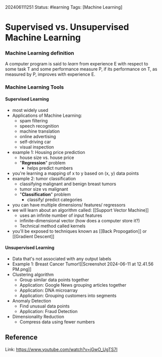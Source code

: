 202406111251
Status: #learning
Tags: [Machine Learning]
# Supervised vs. Unsupervised Machine Learning

### Machine Learning definition
A computer program is said to *learn* from experience E with respect to some task T and some performance measure P, if its performance on T, as measured by P, improves with experience E.
### Machine Learning Tools
#### Supervised Learning
- most widely used
- Applications of Machine Learning:
	- spam filtering
	- speech recognition
	- machine translation
	- online advertising
	- self-driving car
	- visual inspection
- example 1: Housing price prediction
	- house size vs. house price
	- "**Regression**" problem
		- helps predict numbers
- you're learning a mapping of x to y based on (x, y) data points
- example 2: tumor classification
	- classifying malignant and benign breast tumors
	- tumor size vs malignant
	- "**Classification**" problem
		- classify/ predict categories
- you can have multiple dimensions/ features/ regressors
- we will learn about an algorithm called: [[Support Vector Machine]]
	- uses an infinite number of input features
	- infinite-dimensional vector (how does a computer store it?)
	- Technical method called kernels
- you'll be exposed to techniques known as [[Back Propogation]] or [[Gradient Descent]]

#### Unsupervised Learning
- Data that's not associated with any output labels
- Example 1: Breast Cancer Tumor![[Screenshot 2024-06-11 at 12.41.56 PM.png]]
- Clustering algorithm
	- Group similar data points together
	- Application: Google News grouping articles together
	- Application: DNA microarray
	- Application: Grouping customers into segments
- Anomaly Detection
	- Find unusual data points
	- Application: Fraud Detection
- Dimensionality Reduction
	- Compress data using fewer numbers

## Reference
Link: https://www.youtube.com/watch?v=jGwO_UgTS7I
